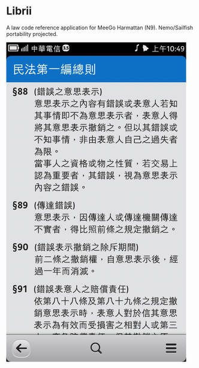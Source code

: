 # Librii

A law code reference application for MeeGo Harmattan (N9). Nemo/Sailfish portability projected.

![Librii showing Civil Code entries](docs/librii-entries.png)
